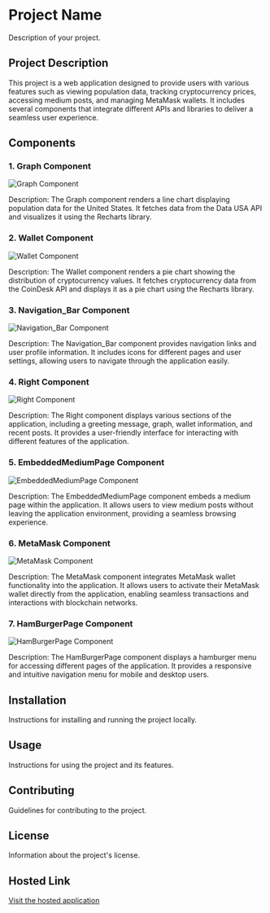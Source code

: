 # Project Name

Description of your project.

## Project Description

This project is a web application designed to provide users with various features such as viewing population data, tracking cryptocurrency prices, accessing medium posts, and managing MetaMask wallets. It includes several components that integrate different APIs and libraries to deliver a seamless user experience.

## Components

### 1. Graph Component

![Graph Component](graph_component_image.png)

Description: The Graph component renders a line chart displaying population data for the United States. It fetches data from the Data USA API and visualizes it using the Recharts library.

### 2. Wallet Component

![Wallet Component](wallet_component_image.png)

Description: The Wallet component renders a pie chart showing the distribution of cryptocurrency values. It fetches cryptocurrency data from the CoinDesk API and displays it as a pie chart using the Recharts library.

### 3. Navigation_Bar Component

![Navigation_Bar Component](navigation_bar_component_image.png)

Description: The Navigation_Bar component provides navigation links and user profile information. It includes icons for different pages and user settings, allowing users to navigate through the application easily.

### 4. Right Component

![Right Component](right_component_image.png)

Description: The Right component displays various sections of the application, including a greeting message, graph, wallet information, and recent posts. It provides a user-friendly interface for interacting with different features of the application.

### 5. EmbeddedMediumPage Component

![EmbeddedMediumPage Component](embedded_medium_page_component_image.png)

Description: The EmbeddedMediumPage component embeds a medium page within the application. It allows users to view medium posts without leaving the application environment, providing a seamless browsing experience.

### 6. MetaMask Component

![MetaMask Component](metamask_component_image.png)

Description: The MetaMask component integrates MetaMask wallet functionality into the application. It allows users to activate their MetaMask wallet directly from the application, enabling seamless transactions and interactions with blockchain networks.

### 7. HamBurgerPage Component

![HamBurgerPage Component](hamburger_page_component_image.png)

Description: The HamBurgerPage component displays a hamburger menu for accessing different pages of the application. It provides a responsive and intuitive navigation menu for mobile and desktop users.

## Installation

Instructions for installing and running the project locally.

## Usage

Instructions for using the project and its features.

## Contributing

Guidelines for contributing to the project.

## License

Information about the project's license.

## Hosted Link

[Visit the hosted application](https://example.com)
